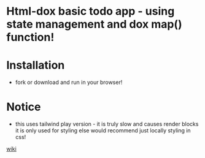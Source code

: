 # Html-dox basic todo app - using state management and dox map() function!

# Installation
 - fork or download and run in your browser!


# Notice 
- this uses tailwind play version - it is truly slow and causes render blocks it is only used for styling else would recommend just locally styling in css!


[wiki](https://github.com/MalikWhitten67/html-dox/wiki)
